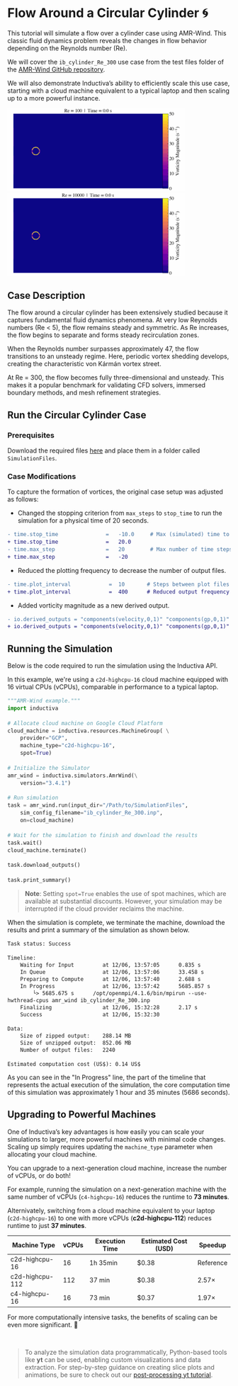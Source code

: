 # Flow Around a Circular Cylinder 🌀
This tutorial will simulate a flow over a cylinder case using AMR-Wind. This classic fluid dynamics problem reveals the changes in flow behavior depending on the Reynolds number (Re).

We will cover the `ib_cylinder_Re_300` use case from the test files folder of the [AMR-Wind GitHub repository](https://github.com/Exawind/amr-wind/tree/main/test/test_files/ib_cylinder_Re_300).

We will also demonstrate Inductiva’s ability to efficiently scale this use case, starting with a cloud 
machine equivalent to a typical laptop and then scaling up to a more powerful instance.

<img src="_static/Re100.gif" alt="Demo Animation" width="400"/>  <img src="_static/Re10000.gif" alt="Demo Animation" width="400"/>

## Case Description
The flow around a circular cylinder has been extensively studied because it captures fundamental fluid dynamics phenomena. At very low Reynolds numbers (Re < 5), the flow remains steady and symmetric. As Re increases, the flow begins to separate and forms steady recirculation zones. 

When the Reynolds number surpasses approximately 47, the flow transitions to an unsteady regime. Here, periodic vortex shedding develops, creating the characteristic von Kármán vortex street.

At Re = 300, the flow becomes fully three-dimensional and unsteady. This makes it a popular benchmark for validating CFD solvers, immersed boundary methods, and mesh refinement strategies.

## Run the Circular Cylinder Case

### Prerequisites
Download the required files [here](https://storage.googleapis.com/inductiva-api-demo-files/flow-cylinder-case.zip) and place them in a folder called `SimulationFiles`. 

### Case Modifications
To capture the formation of vortices, the original case setup was adjusted as follows:

* Changed the stopping criterion from `max_steps` to `stop_time` to run the simulation for a physical time of 20 seconds.

```diff
- time.stop_time               =   -10.0     # Max (simulated) time to evolve
+ time.stop_time               =   20.0 
- time.max_step                =   20        # Max number of time steps
+ time.max_step                =   -20 
```

* Reduced the plotting frequency to decrease the number of output files.

```diff 
- time.plot_interval            =  10       # Steps between plot files
+ time.plot_interval            =  400      # Reduced output frequency to limit file size
```

* Added vorticity magnitude as a new derived output.

```diff 
- io.derived_outputs = "components(velocity,0,1)" "components(gp,0,1)"
+ io.derived_outputs = "components(velocity,0,1)" "components(gp,0,1)" "mag_vorticity"
```

## Running the Simulation
Below is the code required to run the simulation using the Inductiva API.

In this example, we're using a `c2d-highcpu-16` cloud machine equipped with 16 virtual CPUs (vCPUs), comparable 
in performance to a typical laptop.

```python
"""AMR-Wind example."""
import inductiva

# Allocate cloud machine on Google Cloud Platform
cloud_machine = inductiva.resources.MachineGroup( \
    provider="GCP",
    machine_type="c2d-highcpu-16",
    spot=True)

# Initialize the Simulator
amr_wind = inductiva.simulators.AmrWind(\
    version="3.4.1")

# Run simulation
task = amr_wind.run(input_dir="/Path/to/SimulationFiles",
    sim_config_filename="ib_cylinder_Re_300.inp",
    on=cloud_machine)

# Wait for the simulation to finish and download the results
task.wait()
cloud_machine.terminate()

task.download_outputs()

task.print_summary()
```

> **Note**: Setting `spot=True` enables the use of spot machines, which are available at substantial discounts. 
> However, your simulation may be interrupted if the cloud provider reclaims the machine.

When the simulation is complete, we terminate the machine, download the results and print a summary of the simulation as shown below.

```
Task status: Success

Timeline:
	Waiting for Input         at 12/06, 13:57:05      0.835 s
	In Queue                  at 12/06, 13:57:06      33.458 s
	Preparing to Compute      at 12/06, 13:57:40      2.688 s
	In Progress               at 12/06, 13:57:42      5685.857 s
		└> 5685.675 s      /opt/openmpi/4.1.6/bin/mpirun --use-hwthread-cpus amr_wind ib_cylinder_Re_300.inp
	Finalizing                at 12/06, 15:32:28      2.17 s
	Success                   at 12/06, 15:32:30      

Data:
	Size of zipped output:    288.14 MB
	Size of unzipped output:  852.06 MB
	Number of output files:   2240

Estimated computation cost (US$): 0.14 US$
```

As you can see in the "In Progress" line, the part of the timeline that
represents the actual execution of the simulation, 
the core computation time of this simulation was approximately 1 hour and 35 minutes (5686 seconds).

## Upgrading to Powerful Machines
One of Inductiva’s key advantages is how easily you can scale your simulations to larger, more powerful machines with minimal code changes. Scaling up simply requires updating the `machine_type` parameter when allocating your cloud machine.

You can upgrade to a next-generation cloud machine, increase the number of vCPUs, or do both!

For example, running the simulation on a next-generation machine with the same number of vCPUs (`c4-highcpu-16`) reduces the runtime to **73 minutes**.

Alternivately, switching from a cloud machine equivalent to your laptop (`c2d-highcpu-16`) to one with more vCPUs (**c2d-highcpu-112**) reduces runtime to just **37 minutes**.

| Machine Type     | vCPUs | Execution Time | Estimated Cost (USD) | Speedup   |
|------------------|-------|----------------|------------|-----------|
| c2d-highcpu-16   | 16    | 1h 35min       | $0.38      | Reference |
| c2d-highcpu-112  | 112   | 37 min         | $0.38      | 2.57×     |
| c4-highcpu-16    | 16    | 73 min         | $0.37      | 1.97×     |

For more computationally intensive tasks, the benefits of scaling can be even more significant. 🚀

<br>

> To analyze the simulation data programmatically, Python-based tools like **yt** can be used, enabling 
custom visualizations and data extraction. For step-by-step guidance on creating slice plots and animations, 
be sure to check out our [post-processing yt tutorial](https://inductiva.ai/guides/amr-wind/using-yt).
